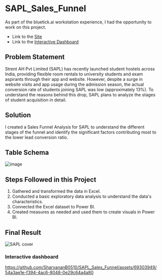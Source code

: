 # SAPL_Sales_Funnel

As part of the bluetick.ai workstation experience, I had the opportunity to work on this project.

- Link to the [Site](https://app.bluetick.ai/workstation/110)
- Link to the [Interactive Dashboard]([https://app.powerbi.com/view?r=eyJrIjoiYzI4NGMyZWItZWNiNS00NDFhLThlYmItNGUwNzFkNWFlM2Q5IiwidCI6IjA0YWUyYjdkLWFlMTEtNDg4Zi05ZjA5LTJkZjFmODlmOGZiYSJ9](https://www.novypro.com/project/sales-funnel-analysis-for-hostel-chain-power-bi))

## Problem Statement

Strent AH Pvt Limited (SAPL) has recently launched student hostels across India, providing flexible room rentals to university students and exam aspirants through their app and website. However, despite a surge in website visits and app usage during the admission season, the actual conversion rate of students joining SAPL was low (approximately 13%). To understand the reasons behind this drop, SAPL plans to analyze the stages of student acquisition in detail.

## Solution

I created a Sales Funnel Analysis for SAPL to understand the different stages of the funnel and identify the significant factors contributing most to the lower lead conversion ratio.

## Table Schema
![image](https://github.com/SharvananB0510/SAPL_Sales_Funnel/assets/69303949/b34ce4cc-735e-4c97-b09a-bb30d2725d4a)


## Steps Followed in this Project

1. Gathered and transformed the data in Excel.
2. Conducted a basic exploratory data analysis to understand the data's characteristics.
3. Connected the Excel dataset to Power BI.
4. Created measures as needed and used them to create visuals in Power BI.

## Final Result
![SAPL cover](https://github.com/SharvananB0510/SAPL_Sales_Funnel/assets/69303949/59c059d2-c891-4db4-b0f2-3845a705ea8b)

### Interactive dashboard



https://github.com/SharvananB0510/SAPL_Sales_Funnel/assets/69303949/54a3ae1e-f394-4ac6-8048-0e29c64a4a80



